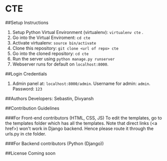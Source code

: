 # CTE

##Setup Instructions

1. Setup Python Virtual Environment (virtualenv): `virtualenv cte` .
2. Go into the Virtual Enviroment: `cd cte`
3. Activate virtualenv: `source bin/activate`
4. Clone this repository: `git clone <url of repo> cte`
5. Go into the cloned repository: `cd cte`
6. Run the server using `python manage.py runserver`
7. Webserver runs for default on `localhost:8000`.

##Login Credentials
1. Admin panel at: `localhost:8000/admin`. Username for admin: `admin`. Password: `123`

##Authors
Developers: Sebastin, Divyansh

##Contribution Guidelines

###For Front-end contributors (HTML, CSS, JS)
To edit the templates, go to the templates folder which has all the templates. Note that direct links \(\<a href\>\) won't work in Django backend. Hence please route it through the urls.py in cte folder.

###For Backend contributors (Python (Django))


##License
Coming soon